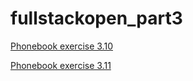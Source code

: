 # fullstackopen_part3

[Phonebook exercise 3.10](https://fullstackopen-part3-zr9k.onrender.com/api/persons)

[Phonebook exercise 3.11](https://fullstackopen-part3-zr9k.onrender.com/)


